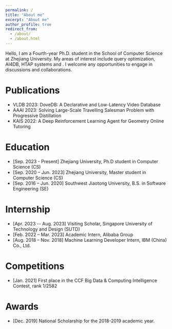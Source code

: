 ```yaml
---
permalink: /
title: "About me"
excerpt: "About me"
author_profile: true
redirect_from: 
  - /about/
  - /about.html
---
```


Hello, I am a Fourth-year Ph.D. student in the School of Computer Science at Zhejiang University. My areas of interest include query optimization, AI4DB, HTAP systems and . I welcome any opportunities to engage in discussions and collaborations.

Publications
======
- VLDB 2023: DoveDB: A Declarative and Low-Latency Video Database
- AAAI 2023: Solving Large-Scale Travelling Salesman Problem with Progressive Distillation
- KAIS 2022: A Deep Reinforcement Learning Agent for Geometry Online Tutoring

Education
======
- [Sep. 2023 - Present] Zhejiang University, Ph.D student in Computer Science (CS)
- [Sep. 2020 – Jun. 2023] Zhejiang University, Master student in Computer Science (CS) 
- [Sep. 2016 – Jun. 2020] Southwest Jiaotong University, B.S. in Software Engineering (SE)

Internship
======
- [Apr. 2023 -- Aug. 2023] Visiting Scholar, Singapore University of Technology and Design (SUTD)
- [Feb. 2022 – Mar. 2023] Academic Intern, Alibaba Group
- [Aug. 2018 – Nov. 2018] Machine Learning Developer Intern, IBM (China) Co., Ltd.

Competitions
======
- [Jan. 2021] First place in the CCF Big Data & Computing Intelligence Contest, rank 1/2582

Awards
======
- [Dec. 2019] National Scholarship for the 2018-2019 academic year.

